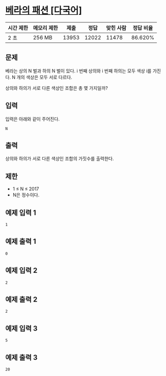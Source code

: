 # [베라의 패션 [다국어]](https://www.acmicpc.net/problem/15439)

| 시간 제한 | 메모리 제한 | 제출 | 정답 | 맞힌 사람 | 정답 비율 |
| --- | --- | --- | --- | --- | --- |
| 2 초 | 256 MB | 13953 | 12022 | 11478 | 86.620% |

## 문제

베라는 상의 N 벌과 하의 N 벌이 있다. i 번째 상의와 i 번째 하의는 모두 색상 i를 가진다. N 개의 색상은 모두 서로 다르다.

상의와 하의가 서로 다른 색상인 조합은 총 몇 가지일까?

## 입력

입력은 아래와 같이 주어진다.

```
N
```

## 출력

상의와 하의가 서로 다른 색상인 조합의 가짓수를 출력한다.

## 제한

- 1 ≤ N ≤ 2017
- N은 정수이다.

## 예제 입력 1

```
1

```

## 예제 출력 1

```
0

```

## 예제 입력 2

```
2

```

## 예제 출력 2

```
2

```

## 예제 입력 3

```
5

```

## 예제 출력 3

```
20
```
